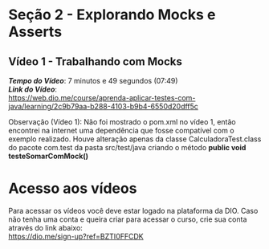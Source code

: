 # Seção 2 - Explorando Mocks e Asserts

## Vídeo 1 - Trabalhando com Mocks
***Tempo do Vídeo***: 7 minutos e 49 segundos (07:49) <br>
***Link do Vídeo***: <br>
https://web.dio.me/course/aprenda-aplicar-testes-com-java/learning/2c9b79aa-b288-4103-b9b4-6550d20dff5c

Observação (Vídeo 1): Não foi mostrado o pom.xml no vídeo 1, então encontrei na internet uma dependência que fosse compatível com o exemplo realizado. Houve alteração apenas da classe CalculadoraTest.class do pacote com.test da pasta src/test/java criando o método **public void testeSomarComMock()**

# Acesso aos vídeos

Para acessar os vídeos você deve estar logado na plataforma da DIO.
Caso não tenha uma conta e queira criar para acessar o curso, crie sua conta através do link abaixo: <br>
https://dio.me/sign-up?ref=BZTI0FFCDK
